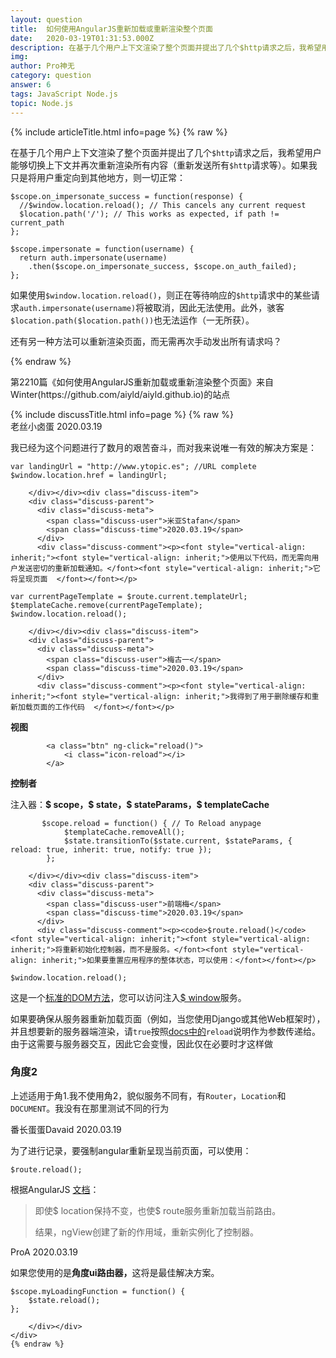 ```yaml
---
layout: question
title:  如何使用AngularJS重新加载或重新渲染整个页面
date:   2020-03-19T01:31:53.000Z
description: 在基于几个用户上下文渲染了整个页面并提出了几个$http请求之后，我希望用户能够切换上下文并再次重新渲染所有内容（重新发送所有$http请求等）。如果我只...
img: 
author: Pro神无
category: question
answer: 6
tags: JavaScript Node.js
topic: Node.js
---
```

<div class="article-root">
  <div class="article">
    {% include articleTitle.html info=page %}
    {% raw %}
    <div class="article-content"><p><font style="vertical-align: inherit;"><font style="vertical-align: inherit;">在基于几个用户上下文渲染了整个页面并提出了几个</font></font><code>$http</code><font style="vertical-align: inherit;"><font style="vertical-align: inherit;">请求之后，我希望用户能够切换上下文并再次重新渲染所有内容（重新发送所有</font></font><code>$http</code><font style="vertical-align: inherit;"><font style="vertical-align: inherit;">请求等）。</font><font style="vertical-align: inherit;">如果我只是将用户重定向到其他地方，则一切正常：</font></font></p>

<pre><code>$scope.on_impersonate_success = function(response) {<font></font>
  //$window.location.reload(); // This cancels any current request<font></font>
  $location.path('/'); // This works as expected, if path != current_path<font></font>
};<font></font>
<font></font>
$scope.impersonate = function(username) {<font></font>
  return auth.impersonate(username)<font></font>
    .then($scope.on_impersonate_success, $scope.on_auth_failed);<font></font>
};<font></font>
</code></pre>

<p><font style="vertical-align: inherit;"><font style="vertical-align: inherit;">如果使用</font></font><code>$window.location.reload()</code><font style="vertical-align: inherit;"><font style="vertical-align: inherit;">，则</font><font style="vertical-align: inherit;">正在等待响应</font><font style="vertical-align: inherit;">的</font></font><code>$http</code><font style="vertical-align: inherit;"><font style="vertical-align: inherit;">请求中的</font><font style="vertical-align: inherit;">某些</font><font style="vertical-align: inherit;">请求</font></font><code>auth.impersonate(username)</code><font style="vertical-align: inherit;"><font style="vertical-align: inherit;">将被取消，因此无法使用。</font><font style="vertical-align: inherit;">此外，骇客</font></font><code>$location.path($location.path())</code><font style="vertical-align: inherit;"><font style="vertical-align: inherit;">也无法运作（一无所获）。</font></font></p>

<p><font style="vertical-align: inherit;"><font style="vertical-align: inherit;">还有另一种方法可以重新渲染页面，而无需再次手动发出所有请求吗？</font></font></p></div>
    {% endraw %}
  </div>
  <p class="winter_mark">第2210篇《如何使用AngularJS重新加载或重新渲染整个页面》来自Winter(https://github.com/aiyld/aiyld.github.io)的站点</p>
  <div class="discuss-wrapper">
    {% include discussTitle.html info=page %}
    {% raw %}
    <div class="discuss-list">
    <div class="discuss-item">
        <div class="discuss-parent">
          <div class="discuss-meta">
            <span class="discuss-user">老丝小卤蛋</span>
            <span class="discuss-time">2020.03.19</span>
          </div>
          <div class="discuss-comment"><p><font style="vertical-align: inherit;"><font style="vertical-align: inherit;">我已经为这个问题进行了数月的艰苦奋斗，而对我来说唯一有效的解决方案是：</font></font></p>

<pre><code>var landingUrl = "http://www.ytopic.es"; //URL complete<font></font>
$window.location.href = landingUrl;<font></font>
</code></pre></div>
        </div></div><div class="discuss-item">
        <div class="discuss-parent">
          <div class="discuss-meta">
            <span class="discuss-user">米亚Stafan</span>
            <span class="discuss-time">2020.03.19</span>
          </div>
          <div class="discuss-comment"><p><font style="vertical-align: inherit;"><font style="vertical-align: inherit;">使用以下代码，而无需向用户发送密切的重新加载通知。</font><font style="vertical-align: inherit;">它将呈现页面  </font></font></p>

<pre><code>var currentPageTemplate = $route.current.templateUrl;<font></font>
$templateCache.remove(currentPageTemplate);<font></font>
$window.location.reload();<font></font>
</code></pre></div>
        </div></div><div class="discuss-item">
        <div class="discuss-parent">
          <div class="discuss-meta">
            <span class="discuss-user">梅古一</span>
            <span class="discuss-time">2020.03.19</span>
          </div>
          <div class="discuss-comment"><p><font style="vertical-align: inherit;"><font style="vertical-align: inherit;">我得到了用于删除缓存和重新加载页面的工作代码  </font></font></p>

<p><strong><font style="vertical-align: inherit;"><font style="vertical-align: inherit;">视图</font></font></strong></p>

<pre><code>        &lt;a class="btn" ng-click="reload()"&gt;<font></font>
            &lt;i class="icon-reload"&gt;&lt;/i&gt; <font></font>
        &lt;/a&gt;<font></font>
</code></pre>

<p><strong><font style="vertical-align: inherit;"><font style="vertical-align: inherit;">控制者</font></font></strong></p>

<p><font style="vertical-align: inherit;"><font style="vertical-align: inherit;">注入器：</font></font><strong><font style="vertical-align: inherit;"><font style="vertical-align: inherit;">$ scope，$ state，$ stateParams，$ templateCache</font></font></strong></p>

<pre><code>       $scope.reload = function() { // To Reload anypage<font></font>
            $templateCache.removeAll();     <font></font>
            $state.transitionTo($state.current, $stateParams, { reload: true, inherit: true, notify: true });<font></font>
        };<font></font>
</code></pre></div>
        </div></div><div class="discuss-item">
        <div class="discuss-parent">
          <div class="discuss-meta">
            <span class="discuss-user">前端梅</span>
            <span class="discuss-time">2020.03.19</span>
          </div>
          <div class="discuss-comment"><p><code>$route.reload()</code><font style="vertical-align: inherit;"><font style="vertical-align: inherit;">将重新初始化控制器，而不是服务。</font><font style="vertical-align: inherit;">如果要重置应用程序的整体状态，可以使用：</font></font></p>

<pre><code>$window.location.reload();
</code></pre>

<p><font style="vertical-align: inherit;"><font style="vertical-align: inherit;">这是一个</font></font><a href="https://developer.mozilla.org/en-US/docs/Web/API/location/reload"><font style="vertical-align: inherit;"><font style="vertical-align: inherit;">标准的DOM方法</font></font></a><font style="vertical-align: inherit;"><font style="vertical-align: inherit;">，您可以访问注入</font></font><a href="https://docs.angularjs.org/api/ng/service/$window"><font style="vertical-align: inherit;"><font style="vertical-align: inherit;">$ window</font></font></a><font style="vertical-align: inherit;"><font style="vertical-align: inherit;">服务。</font></font></p>

<p><font style="vertical-align: inherit;"><font style="vertical-align: inherit;">如果要确保从服务器重新加载页面（例如，当您使用Django或其他Web框架时），并且想要新的服务器端渲染，请</font></font><code>true</code><font style="vertical-align: inherit;"><font style="vertical-align: inherit;">按照</font><a href="https://developer.mozilla.org/en-US/docs/Web/API/location/reload"><font style="vertical-align: inherit;">docs中的</font></a></font><code>reload</code><font style="vertical-align: inherit;"><font style="vertical-align: inherit;">说明</font><font style="vertical-align: inherit;">作为参数</font><font style="vertical-align: inherit;">传递</font><font style="vertical-align: inherit;">给</font><font style="vertical-align: inherit;">。</font><font style="vertical-align: inherit;">由于这需要与服务器交互，因此它会变慢，因此仅在必要时才这样做</font></font><a href="https://developer.mozilla.org/en-US/docs/Web/API/location/reload"><font style="vertical-align: inherit;"></font></a><font style="vertical-align: inherit;"></font></p>

<h3><font style="vertical-align: inherit;"><font style="vertical-align: inherit;">角度2</font></font></h3>

<p><font style="vertical-align: inherit;"><font style="vertical-align: inherit;">上述适用于角1.我不使用角2，貌似服务不同有，有</font></font><code>Router</code><font style="vertical-align: inherit;"><font style="vertical-align: inherit;">，</font></font><code>Location</code><font style="vertical-align: inherit;"><font style="vertical-align: inherit;">和</font></font><code>DOCUMENT</code><font style="vertical-align: inherit;"><font style="vertical-align: inherit;">。</font><font style="vertical-align: inherit;">我没有在那里测试不同的行为</font></font></p></div>
        </div></div><div class="discuss-item">
        <div class="discuss-parent">
          <div class="discuss-meta">
            <span class="discuss-user">番长蛋蛋Davaid</span>
            <span class="discuss-time">2020.03.19</span>
          </div>
          <div class="discuss-comment"><p><font style="vertical-align: inherit;"><font style="vertical-align: inherit;">为了进行记录，要强制angular重新呈现当前页面，可以使用：</font></font></p>

<pre><code>$route.reload();
</code></pre>

<p><font style="vertical-align: inherit;"><font style="vertical-align: inherit;">根据AngularJS </font></font><a href="http://docs.angularjs.org/api/ngRoute/service/$route" rel="noreferrer"><font style="vertical-align: inherit;"><font style="vertical-align: inherit;">文档</font></font></a><font style="vertical-align: inherit;"><font style="vertical-align: inherit;">：</font></font></p>

<blockquote>
  <p><font style="vertical-align: inherit;"><font style="vertical-align: inherit;">即使$ location保持不变，也使$ route服务重新加载当前路由。</font></font></p>
  
  <p><font style="vertical-align: inherit;"><font style="vertical-align: inherit;">结果，ngView创建了新的作用域，重新实例化了控制器。</font></font></p>
</blockquote></div>
        </div></div><div class="discuss-item">
        <div class="discuss-parent">
          <div class="discuss-meta">
            <span class="discuss-user">ProA</span>
            <span class="discuss-time">2020.03.19</span>
          </div>
          <div class="discuss-comment"><p><font style="vertical-align: inherit;"><font style="vertical-align: inherit;">如果您使用的是</font></font><strong><font style="vertical-align: inherit;"><font style="vertical-align: inherit;">角度ui路由器，</font></font></strong><font style="vertical-align: inherit;"><font style="vertical-align: inherit;">这将是最佳解决方案。</font></font></p>

<pre><code>$scope.myLoadingFunction = function() {<font></font>
    $state.reload();<font></font>
};<font></font>
</code></pre></div>
        </div></div>
    </div>
    {% endraw %}
  </div>
<div>
